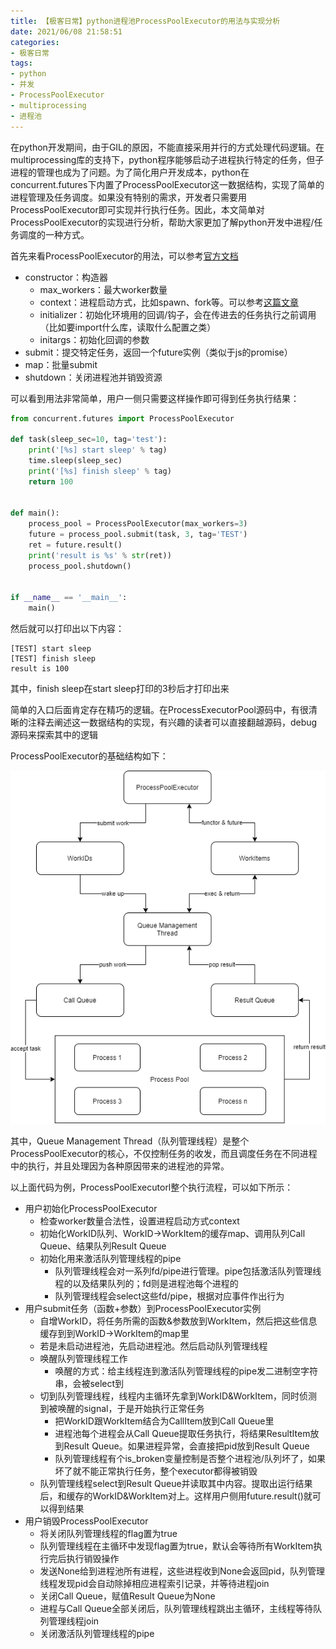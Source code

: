 ```yaml
---
title: 【极客日常】python进程池ProcessPoolExecutor的用法与实现分析
date: 2021/06/08 21:58:51
categories:
- 极客日常
tags:
- python
- 并发
- ProcessPoolExecutor
- multiprocessing
- 进程池
---
```


在python开发期间，由于GIL的原因，不能直接采用并行的方式处理代码逻辑。在multiprocessing库的支持下，python程序能够启动子进程执行特定的任务，但子进程的管理也成为了问题。为了简化用户开发成本，python在concurrent.futures下内置了ProcessPoolExecutor这一数据结构，实现了简单的进程管理及任务调度。如果没有特别的需求，开发者只需要用ProcessPoolExecutor即可实现并行执行任务。因此，本文简单对ProcessPoolExecutor的实现进行分析，帮助大家更加了解python开发中进程/任务调度的一种方式。

首先来看ProcessPoolExecutor的用法，可以参考[官方文档](https://docs.python.org/3/library/concurrent.futures.html)

- constructor：构造器
  - max_workers：最大worker数量
  - context：进程启动方式，比如spawn、fork等。可以参考[这篇文章](https://stackoverflow.com/questions/43818519/what-is-the-meaning-of-context-argument-in-multiprocessing-pool-pool/43818829)
  - initializer：初始化环境用的回调/钩子，会在传进去的任务执行之前调用（比如要import什么库，读取什么配置之类）
  - initargs：初始化回调的参数
- submit：提交特定任务，返回一个future实例（类似于js的promise）
- map：批量submit
- shutdown：关闭进程池并销毁资源

可以看到用法非常简单，用户一侧只需要这样操作即可得到任务执行结果：

<!-- more -->

```python
from concurrent.futures import ProcessPoolExecutor

def task(sleep_sec=10, tag='test'):
    print('[%s] start sleep' % tag)
    time.sleep(sleep_sec)
    print('[%s] finish sleep' % tag)
    return 100


def main():
    process_pool = ProcessPoolExecutor(max_workers=3)
    future = process_pool.submit(task, 3, tag='TEST')
    ret = future.result()
    print('result is %s' % str(ret))
    process_pool.shutdown()


if __name__ == '__main__':
    main()
```

然后就可以打印出以下内容：

```text
[TEST] start sleep
[TEST] finish sleep 
result is 100
```

其中，finish sleep在start sleep打印的3秒后才打印出来

简单的入口后面肯定存在精巧的逻辑。在ProcessExecutorPool源码中，有很清晰的注释去阐述这一数据结构的实现，有兴趣的读者可以直接翻越源码，debug源码来探索其中的逻辑

ProcessPoolExecutor的基础结构如下：

![python_processpoolexecutor](/uploads/geekdaily/python_processpoolexecutor/ProcessPoolExecutor.png)

其中，Queue Management Thread（队列管理线程）是整个ProcessPoolExecutor的核心，不仅控制任务的收发，而且调度任务在不同进程中的执行，并且处理因为各种原因带来的进程池的异常。

以上面代码为例，ProcessPoolExecutorl整个执行流程，可以如下所示：

- 用户初始化ProcessPoolExecutor
  - 检查worker数量合法性，设置进程启动方式context
  - 初始化WorkID队列、WorkID->WorkItem的缓存map、调用队列Call Queue、结果队列Result Queue
  - 初始化用来激活队列管理线程的pipe
    - 队列管理线程会对一系列fd/pipe进行管理。pipe包括激活队列管理线程的以及结果队列的；fd则是进程池每个进程的
    - 队列管理线程会select这些fd/pipe，根据对应事件作出行为
- 用户submit任务（函数+参数）到ProcessPoolExecutor实例
  - 自增WorkID，将任务所需的函数&参数放到WorkItem，然后把这些信息缓存到到WorkID->WorkItem的map里
  - 若是未启动进程池，先启动进程池。然后启动队列管理线程
  - 唤醒队列管理线程工作
    - 唤醒的方式：给主线程连到激活队列管理线程的pipe发二进制空字符串，会被select到
  - 切到队列管理线程，线程内主循环先拿到WorkID&WorkItem，同时侦测到被唤醒的signal，于是开始执行正常任务
    - 把WorkID跟WorkItem结合为CallItem放到Call Queue里
    - 进程池每个进程会从Call Queue提取任务执行，将结果ResultItem放到Result Queue。如果进程异常，会直接把pid放到Result Queue
    - 队列管理线程有个is_broken变量控制是否整个进程池/队列坏了，如果坏了就不能正常执行任务，整个executor都得被销毁
  - 队列管理线程select到Result Queue并读取其中内容。提取出运行结果后，和缓存的WorkID&WorkItem对上。这样用户侧用future.result()就可以得到结果
- 用户销毁ProcessPoolExecutor
  - 将关闭队列管理线程的flag置为true
  - 队列管理线程在主循环中发现flag置为true，默认会等待所有WorkItem执行完后执行销毁操作
  - 发送None给到进程池所有进程，这些进程收到None会返回pid，队列管理线程发现pid会自动除掉相应进程索引记录，并等待进程join
  - 关闭Call Queue，赋值Result Queue为None
  - 进程与Call Queue全部关闭后，队列管理线程跳出主循环，主线程等待队列管理线程join
  - 关闭激活队列管理线程的pipe
